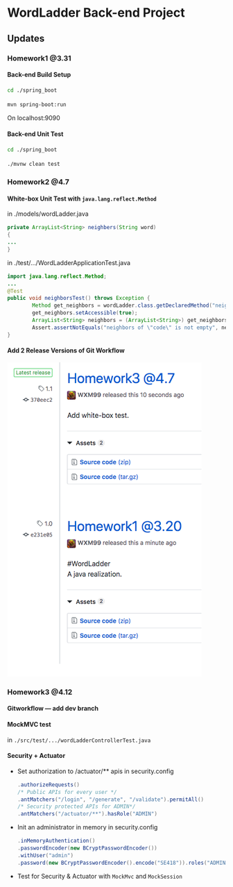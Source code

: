 # WordLadder Back-end Project

## Updates

### Homework1 @3.31

#### Back-end Build Setup

```bash
cd ./spring_boot

mvn spring-boot:run
```

On localhost:9090

#### Back-end Unit Test

```bash
cd ./spring_boot

./mvnw clean test
```

### Homework2 @4.7

#### White-box Unit Test with ```java.lang.reflect.Method```

in ./models/wordLadder.java

```java
private ArrayList<String> neighbers(String word)
{
...  
}
```

in ./test/…/WordLadderApplicationTest.java

```java
import java.lang.reflect.Method;
...
@Test
public void neighborsTest() throws Exception {
		Method get_neighbors = wordLadder.class.getDeclaredMethod("neighbers", String.class);
		get_neighbors.setAccessible(true);
		ArrayList<String> neighbors = (ArrayList<String>) get_neighbors.invoke(this.ladder, "code");
		Assert.assertNotEquals("neighbors of \"code\" is not empty", neighbors.size(), 0);
}
```

#### Add 2 Release Versions of Git Workflow

![image-20190407214425206](./readme.assets/image-20190407214425206.png)

### Homework3 @4.12

#### Gitworkflow — add dev branch

#### MockMVC test

in ```./src/test/.../wordLadderControllerTest.java```

#### Security + Actuator

- Set authorization to /actuator/** apis in security.config

  ```java
  .authorizeRequests()
  /* Public APIs for every user */
  .antMatchers("/login", "/generate", "/validate").permitAll()
  /* Security protected APIs for ADMIN*/
  .antMatchers("/actuator/**").hasRole("ADMIN")
  ```

- Init  an administrator in memory  in security.config

  ```java
  .inMemoryAuthentication()
  .passwordEncoder(new BCryptPasswordEncoder())
  .withUser("admin")
  .password(new BCryptPasswordEncoder().encode("SE418")).roles("ADMIN");
  ```

- Test for Security & Actuator with ```MockMvc``` and ```MockSession``` 

